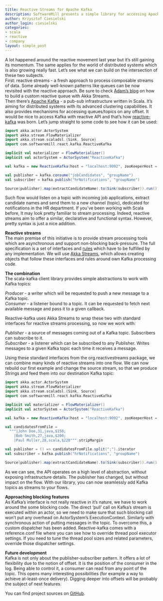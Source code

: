 ```yaml
---
title: Reactive Streams for Apache Kafka
description: SoftwareMill presents a simple library for accessing Apache Kafka as Reactive Streams.
author: Krzysztof Ciesielski
author_login: ciesielski
categories:
- scala
- reactive
- company
layout: simple_post
---
```


A lot happened around the reactive movement last year but it’s still gaining its momentum. The same applies for the world of distributed systems which is also growing really fast. Let’s see what we can build on the intersection of these two subjects.  
First: reactive streams - a fresh approach to process composable streams of data. Some already well-known patterns like queues can be now revisited with the reactive approach. Be sure to check [Adam’s blog](http://www.warski.org/blog/2014/06/reactive-queue-with-akka-reactive-streams/) on how to build a custom reactive queue with Akka Streams.  
Then there’s [Apache Kafka](https://kafka.apache.org/documentation.html#gettingStarted) - a pub-sub infrastructure written in Scala. It’s aiming for distributed systems with its advanced clustering capabilities. It also provides mechanisms for accessing queues/topics on any offset. It would be nice to access Kafka with reactive API and that’s how [reactive-kafka](https://github.com/kciesielski/reactive-kafka) was born. Let’s jump straight to some code to see how it can be used:  
```scala
import akka.actor.ActorSystem
import akka.stream.FlowMaterializer
import akka.stream.scaladsl.{Sink, Source}
import com.softwaremill.react.kafka.ReactiveKafka

implicit val materializer = FlowMaterializer()
implicit val actorSystem = ActorSystem("ReactiveKafka")

val kafka = new ReactiveKafka(host = "localhost:9092", zooKeeperHost = "localhost:2181")

val publisher = kafka.consume("jobCandidates", "groupName")
val subscriber = kafka.publish("hrNotifications", "groupName")

Source(publisher).map(extractCandidateName).to(Sink(subscriber)).run()
```
Such flow would listen on a topic with incoming job applications, extract candidate names and send them to a new channel (topic), dedicated for notifications in the HR department.
If you’ve been working with Scala before, It may look pretty familiar to stream processing. Indeed, reactive streams aim to offer a similar, declarative and functional syntax. However, pretty syntax is just a nice addition.  
  
**Reactive streams**  
The main premise of this initiative is to provide stream processing tools which are asynchronous and support non-blocking back-pressure.
The full specification is a set of interfaces and [rules](https://github.com/reactive-streams/reactive-streams/blob/v1.0.0.M3/README.md#specification) which have to be fulfilled by any implementation. We will use [Akka Streams](http://doc.akka.io/docs/akka-stream-and-http-experimental/1.0-M2/scala.html), which allows creating objects that follow these interfaces and rules around own Kafka processing code.  

**The combination**  
The scala-kafka client library provides simple abstractions to work with Kafka topics:  
  
*Producer* -  a writer which will be requested to push a new message to a Kafka topic.  
*Consumer* - a listener bound to a topic. It can be requested to fetch next available message and pass it to a given callback.  
  
Reactive-kafka uses Akka Streams to wrap these two with standard interfaces for reactive streams processing, so now we work with:  
  
*Publisher* - a source of messages coming out of a Kafka topic. Subscribers can subscribe to it.  
*Subscriber* - a listener which can be subscribed to any Publisher. Writes messages to a given Kafka topic each time it receives a message.   
  
Using these standard interfaces from the org.reactivestreams package, we can combine many kinds of reactive streams into one flow. We can now rebuild our first example and change the source stream, so that we produce Strings and feed them into our destination Kafka topic:  
```scala
import akka.actor.ActorSystem
import akka.stream.FlowMaterializer
import akka.stream.scaladsl.{Sink, Source}
import com.softwaremill.react.kafka.ReactiveKafka

implicit val materializer = FlowMaterializer()
implicit val actorSystem = ActorSystem("ReactiveKafka")

val kafka = new ReactiveKafka(host = "localhost:9092", zooKeeperHost = "localhost:2181")

val candidatesFromFile =
  """|John Doe,31,java,$150;
    |Bob Smith,27,java,$200;
    |Paul Muller,28,scala,$220""".stripMargin

val publisher = () => candidatesFromFile.split(";").iterator
val subscriber = kafka.publish("hrNotifications", "groupName")

Source(publisher).map(extractCandidateName).to(Sink(subscriber)).run()
```

As we can see, the API operates on a high level of abstraction, without exposing infrastructure details. The publisher has changed, but without impact on the flow. With our library, you can now seamlessly add Kafka topics as streams to your flows.  

**Approaching blocking features**  
As Kafka’s interface is not really reactive in it’s nature, we have to work around the some blocking code. The direct ‘pull’ call on Kafka’s stream is executed within an actor, so we need to make sure that such blocking call won’t put any overhead on ActorSystem’s ExecutionContext. Similarly with synchronous action of putting messages in the topic.
To overcome this, a custom dispatcher has been added. Reactive-kafka comes with a reference.conf file where you can see how to override thread pool executor settings. If you need to tune the thread pool sizes and related parameters, override those dispatcher settings.

**Future development**  
Kafka is not only about the publisher-subscriber pattern. It offers a lot of flexibility due to the notion of offset. It is the position of the consumer in the log. Being able to control it, a consumer can read from any point of the topic. This opens many interesting possibilities (for example a way to achieve at-least-once delivery). Digging deeper into offsets will be probably the subject of next features.  

You can find project sources on [GitHub](https://github.com/kciesielski/reactive-kafka).
